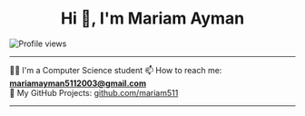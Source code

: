 <h1 align="center">Hi 👋, I'm Mariam Ayman</h1>

![Profile views](https://hits.seeyoufarm.com/api/count/incr/badge.svg?url=https://github.com/mariam511&count_bg=%2379C83D&title_bg=%23555555&icon=github.svg&title=Profile+Views&edge_flat=false)


---

👩‍💻 I'm a Computer Science student 
📫 How to reach me: **mariamayman5112003@gmail.com**  
🔗 My GitHub Projects: [github.com/mariam511](https://github.com/mariam511)

---

<!-- Optional: GitHub Stats -->
<!--
<p align="center">
  <img src="https://github-readme-stats.vercel.app/api?username=mariam511&show_icons=true&theme=tokyonight" />
</p>
-->


